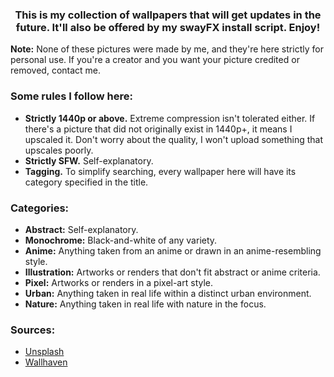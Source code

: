  <h3 align="center">
This is my collection of wallpapers that will get updates in the future. It'll also be offered by my swayFX install script. Enjoy!
 </h3>

**Note:** None of these pictures were made by me, and they're here strictly for personal use. If you're a creator and you want your picture credited or removed, contact me.   

### **Some rules I follow here:**
-  **Strictly 1440p or above.** Extreme compression isn't tolerated either. If there's a picture that did not originally exist in 1440p+, it means I upscaled it. Don't worry about the quality, I won't upload something that upscales poorly.
-  **Strictly SFW.** Self-explanatory.
-  **Tagging.** To simplify searching, every wallpaper here will have its category specified in the title.

 ### **Categories:**
 - **Abstract:** Self-explanatory.
 - **Monochrome:** Black-and-white of any variety.
 - **Anime:** Anything taken from an anime or drawn in an anime-resembling style.
 - **Illustration:** Artworks or renders that don't fit abstract or anime criteria.
 - **Pixel:** Artworks or renders in a pixel-art style.
 - **Urban:** Anything taken in real life within a distinct urban environment.
 - **Nature:** Anything taken in real life with nature in the focus.

### Sources:
- [Unsplash](https://unsplash.com/)
- [Wallhaven](https://wallhaven.cc/)

